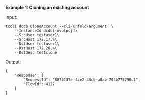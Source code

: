**Example 1: Cloning an existing account**



Input: 

```
tccli dcdb CloneAccount --cli-unfold-argument  \
    --InstanceId dcdbt-ovulpcjf\
    --SrcUser testuser1\
    --SrcHost 172.17.%\
    --DstUser testuser1\
    --DstHost 172.20.%\
    --DstDesc testclone
```

Output: 
```
{
    "Response": {
        "RequestId": "8875137e-4ce2-43cb-a0ab-704b775790d1",
        "FlowId": 4127
    }
}
```

